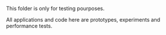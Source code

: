 This folder is only for testing pourposes.

All applications and code here are prototypes, experiments and performance tests.
